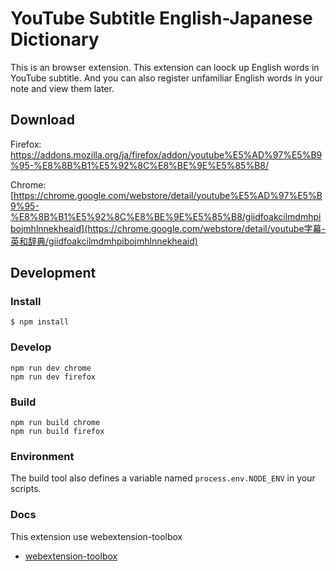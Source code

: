 # YouTube Subtitle English-Japanese Dictionary

This is an browser extension. This extension can loock up English words in YouTube subtitle. And you can also register unfamiliar English words in your note and view them later.

## Download

Firefox: https://addons.mozilla.org/ja/firefox/addon/youtube%E5%AD%97%E5%B9%95-%E8%8B%B1%E5%92%8C%E8%BE%9E%E5%85%B8/

Chrome: [https://chrome.google.com/webstore/detail/youtube%E5%AD%97%E5%B9%95-%E8%8B%B1%E5%92%8C%E8%BE%9E%E5%85%B8/giidfoakcilmdmhpibojmhlnnekheaid](https://chrome.google.com/webstore/detail/youtube字幕-英和辞典/giidfoakcilmdmhpibojmhlnnekheaid)



## Development

### Install

```
$ npm install
```

### Develop

    npm run dev chrome
    npm run dev firefox

### Build

    npm run build chrome
    npm run build firefox

### Environment

The build tool also defines a variable named `process.env.NODE_ENV` in your scripts. 

### Docs

This extension use webextension-toolbox

* [webextension-toolbox](https://github.com/HaNdTriX/webextension-toolbox)

